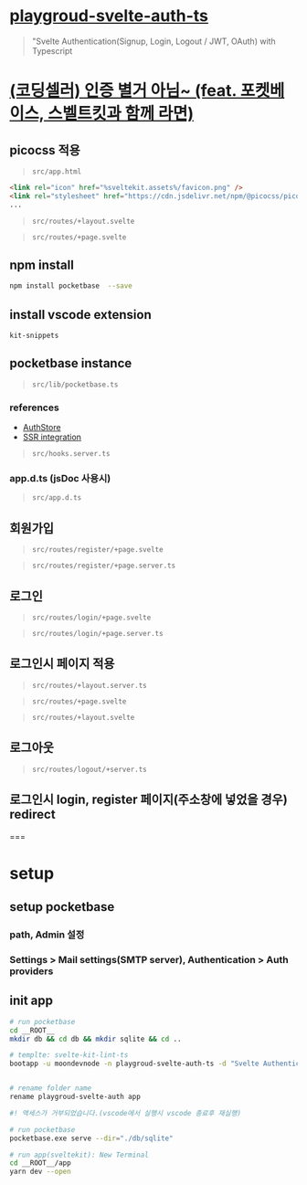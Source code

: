 # [playgroud-svelte-auth-ts](https://github.com/moondevnode/playgroud-svelte-auth-ts)

> "Svelte Authentication(Signup, Login, Logout / JWT, OAuth) with Typescript

# [(코딩셀러) 인증 별거 아님~ (feat. 포켓베이스, 스벨트킷과 함께 라면)](https://www.youtube.com/watch?v=uf6ryvENJ6g&list=PL2Y878eUwQK6u-ELK5lKZViyP2l6EymIS)

## picocss 적용

> `src/app.html`

```html
<link rel="icon" href="%sveltekit.assets%/favicon.png" />
<link rel="stylesheet" href="https://cdn.jsdelivr.net/npm/@picocss/pico@1/css/pico.min.css" />
...
```

> `src/routes/+layout.svelte`

> `src/routes/+page.svelte`

## npm install

```bash
npm install pocketbase  --save
```

## install vscode extension

```
kit-snippets
```

## pocketbase instance

> `src/lib/pocketbase.ts`

### references

- [AuthStore](https://github.com/pocketbase/js-sdk#authstore)
- [SSR integration](https://github.com/pocketbase/js-sdk#ssr-integration)

> `src/hooks.server.ts`

### app.d.ts (jsDoc 사용시)

> `src/app.d.ts`

## 회원가입

> `src/routes/register/+page.svelte`

> `src/routes/register/+page.server.ts`

## 로그인

> `src/routes/login/+page.svelte`

> `src/routes/login/+page.server.ts`

## 로그인시 페이지 적용

> `src/routes/+layout.server.ts`

> `src/routes/+page.svelte`

> `src/routes/+layout.svelte`

## 로그아웃

> `src/routes/logout/+server.ts`

## 로그인시 login, register 페이지(주소창에 넣었을 경우) redirect

===

# setup

## setup pocketbase

### path, Admin 설정

### Settings > Mail settings(SMTP server), Authentication > Auth providers

## init app

```bash
# run pocketbase
cd __ROOT__
mkdir db && cd db && mkdir sqlite && cd ..

# templte: svelte-kit-lint-ts
bootapp -u moondevnode -n playgroud-svelte-auth-ts -d "Svelte Authentication(Signup, Login, Logout / JWT, OAuth) with Typescript" -t svelte-kit-lint-ts


# rename folder name
rename playgroud-svelte-auth app

#! 액세스가 거부되었습니다.(vscode에서 실행시 vscode 종료후 재실행)

# run pocketbase
pocketbase.exe serve --dir="./db/sqlite"

# run app(sveltekit): New Terminal
cd __ROOT__/app
yarn dev --open
```
